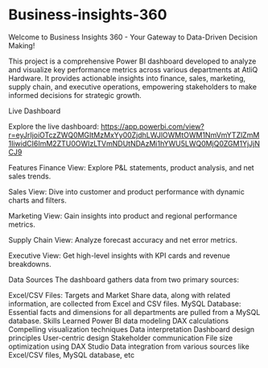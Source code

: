 # Business-insights-360

Welcome to Business Insights 360 - Your Gateway to Data-Driven Decision Making!

This project is a comprehensive Power BI dashboard developed to analyze and visualize key performance metrics across various departments at AtliQ Hardware. It provides actionable insights into finance, sales, marketing, supply chain, and executive operations, empowering stakeholders to make informed decisions for strategic growth.

Live Dashboard

Explore the live dashboard: https://app.powerbi.com/view?r=eyJrIjoiOTczZWQ0MGItMzMxYy00ZjdhLWJlOWMtOWM1NmVmYTZlZmM1IiwidCI6ImM2ZTU0OWIzLTVmNDUtNDAzMi1hYWU5LWQ0MjQ0ZGM1YjJjNCJ9

Features
Finance View: Explore P&L statements, product analysis, and net sales trends.

Sales View: Dive into customer and product performance with dynamic charts and filters.

Marketing View: Gain insights into product and regional performance metrics.

Supply Chain View: Analyze forecast accuracy and net error metrics.

Executive View: Get high-level insights with KPI cards and revenue breakdowns.

Data Sources
The dashboard gathers data from two primary sources:

Excel/CSV Files: Targets and Market Share data, along with related information, are collected from Excel and CSV files.
MySQL Database: Essential facts and dimensions for all departments are pulled from a MySQL database.
Skills Learned
Power BI data modeling
DAX calculations
Compelling visualization techniques
Data interpretation
Dashboard design principles
User-centric design
Stakeholder communication
File size optimization using DAX Studio
Data integration from various sources like Excel/CSV files, MySQL database, etc
